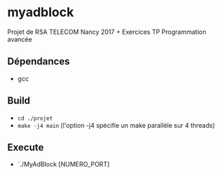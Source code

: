 # myadblock
Projet de RSA TELECOM Nancy 2017 + Exercices TP Programmation avancée

## Dépendances
 - gcc

## Build
 - `cd ./projet`
 - `make -j4 main` (l'option -j4 spécifie un make parallèle sur 4 threads)

## Execute
 - `./MyAdBlock [NUMERO_PORT]
